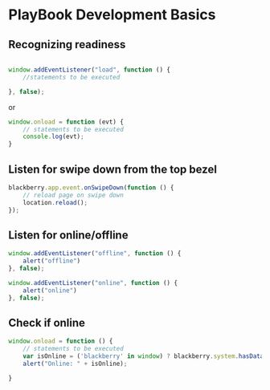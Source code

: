 # PlayBook Development Basics

## Recognizing readiness

``` js

window.addEventListener("load", function () {
    //statements to be executed

}, false);

```

or

``` js
window.onload = function (evt) {
    // statements to be executed
    console.log(evt);
}

```

## Listen for swipe down from the top bezel 

``` js
blackberry.app.event.onSwipeDown(function () {
    // reload page on swipe down
    location.reload();
});

```

## Listen for online/offline
``` js
window.addEventListener("offline", function () {
    alert("offline")
}, false);

window.addEventListener("online", function () {
    alert("online")
}, false);

```

## Check if online
``` js
window.onload = function () {
    // statements to be executed
    var isOnline = ('blackberry' in window) ? blackberry.system.hasDataCoverage() : window.navigator.onLine;
    alert("Online: " + isOnline);

}

```


